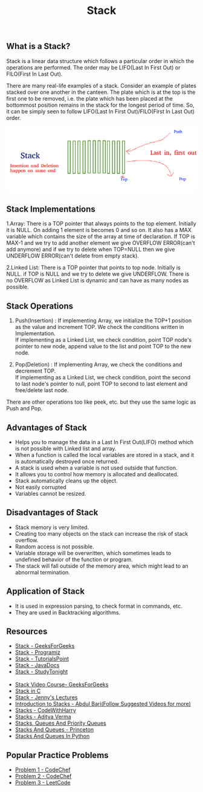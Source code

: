 <center><h1>Stack</h1></center><br>

## What is a Stack?

Stack is a linear data structure which follows a particular order in which the operations are performed. The order may be LIFO(Last In First Out) or FILO(First In Last Out).

There are many real-life examples of a stack. Consider an example of plates stacked over one another in the canteen. The plate which is at the top is the first one to be removed, i.e. the plate which has been placed at the bottommost position remains in the stack for the longest period of time. So, it can be simply seen to follow LIFO(Last In First Out)/FILO(First In Last Out) order.

<img src="../Images/Stack.png" alt="Stack Image">

## Stack Implementations

1.Array: There is a TOP pointer that always points to the top element. Initially it is NULL. On adding 1 element is becomes 0 and so on. It also has a MAX variable which contains the size of the array at time of declaration. If TOP is MAX-1 and we try to add another element we give OVERFLOW ERROR(can't add anymore) and if we try to delete when TOP=NULL then we give UNDERFLOW ERROR(can't delete from empty stack).

2.Linked List: There is a TOP pointer that points to top node. Initially is NULL. if TOP is NULL and we try to delete we give UNDERFLOW. There is no OVERFLOW as Linked List is dynamic and can have as many nodes as possible.

## Stack Operations

1. Push(Insertion) : If implementing Array, we initialize the TOP+1 position as the value and increment TOP. We check the conditions written in Implementation.
<br> If implementing as a Linked List, we check condition, point TOP node's pointer to new node, append value to the list and point TOP to the new node.

2. Pop(Deletion) : If implementing Array, we check the conditions and decrement TOP.<br>
If implementing as a Linked List, we check condition, point the second to last node's pointer to null, point TOP to second to last element and free/delete last node.

There are other operations too like peek, etc. but they use the same logic as Push and Pop.

## Advantages of Stack

- Helps you to manage the data in a Last In First Out(LIFO) method which is not possible with Linked list and array.
- When a function is called the local variables are stored in a stack, and it is automatically destroyed once returned.
- A stack is used when a variable is not used outside that function.
- It allows you to control how memory is allocated and deallocated.
- Stack automatically cleans up the object.
- Not easily corrupted
- Variables cannot be resized.

## Disadvantages of Stack

- Stack memory is very limited.
- Creating too many objects on the stack can increase the risk of stack overflow.
- Random access is not possible.
- Variable storage will be overwritten, which sometimes leads to undefined behavior of the function or program.
- The stack will fall outside of the memory area, which might lead to an abnormal termination.

## Application of Stack

- It is used in expression parsing, to check format in commands, etc.
- They are used in Backtracking algorithms.

## Resources

- [Stack - GeeksForGeeks](https://www.geeksforgeeks.org/stack-data-structure/)
- [Stack - Programiz](https://www.programiz.com/dsa/stack)  
- [Stack - TutorialsPoint](https://www.tutorialspoint.com/data_structures_algorithms/stack_algorithm.htm)  
- [Stack - JavaDocs](https://docs.oracle.com/javase/7/docs/api/java/util/Stack.html)  
- [Stack - StudyTonight](https://www.studytonight.com/data-structures/stack-data-structure)
<br><br>
- [Stack Video Course- GeeksForGeeks](https://www.youtube.com/playlist?list=PLqM7alHXFySF7Lap-wi5qlaD8OEBx9RMV)  
- [Stack in C](https://youtu.be/BrVZZZkkGGI)  
- [Stack - Jenny's Lectures](https://youtu.be/bxRVz8zklWM)  
- [Introduction to Stacks - Abdul Bari(Follow Suggested Videos for more)](https://youtu.be/HXE1arB8NNs)
- [Stacks - CodeWithHarry](https://youtu.be/-n2rVJE4vto)  
- [Stacks - Aditya Verma](https://www.youtube.com/playlist?list=PL_z_8CaSLPWdeOezg68SKkeLN4-T_jNHd)
- [Stacks, Queues And Priority Queues](https://drive.google.com/file/d/0B4AmxgIIrh_SUjN2VXE0NU5Benc/view)
- [Stacks And Queues - Princeton](https://introcs.cs.princeton.edu/java/43stack/)
- [Stacks And Queues In Python](https://stackabuse.com/stacks-and-queues-in-python/)

## Popular Practice Problems

- [Problem 1 - CodeChef](https://www.codechef.com/problems/MULHANOI)
- [Problem 2 - CodeChef](https://www.codechef.com/LRNDSA02/problems/ZCO12001)
- [Problem 3 - LeetCode](https://leetcode.com/problems/simplify-path/)
